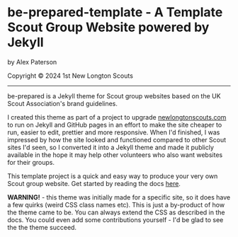 # be-prepared-template - A Template Scout Group Website powered by Jekyll

by Alex Paterson

Copyright © 2024 1st New Longton Scouts

---

be-prepared is a Jekyll theme for Scout group websites based on the UK Scout Association's brand guidelines.

I created this theme as part of a project to upgrade [newlongtonscouts.com](https://newlongtonscouts.com) to run on Jekyll and GitHub pages in an effort to make the site cheaper to run, easier to edit, prettier and more responsive. When I'd finished, I was impressed by how the site looked and functioned compared to other Scout sites I'd seen, so I converted it into a Jekyll theme and made it publicly available in the hope it may help other volunteers who also want websites for their groups.

This template project is a quick and easy way to produce your very own Scout group website. Get started by reading the docs [here](https://github.com/newlongtonscouts/be-prepared-template/wiki).

**WARNING!** - this theme was initially made for a specific site, so it does have a few quirks (weird CSS class names etc). This is just a by-product of how the theme came to be. You can always extend the CSS as described in the docs. You could even add some contributions yourself - I'd be glad to see the the theme succeed.
